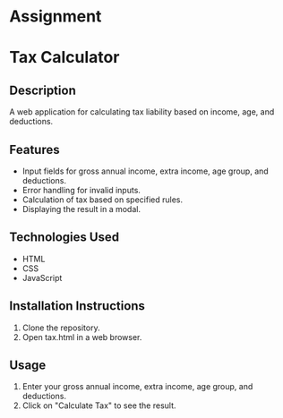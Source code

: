 # Assignment
# Tax Calculator

## Description
A web application for calculating tax liability based on income, age, and deductions.

## Features
- Input fields for gross annual income, extra income, age group, and deductions.
- Error handling for invalid inputs.
- Calculation of tax based on specified rules.
- Displaying the result in a modal.

## Technologies Used
- HTML
- CSS
- JavaScript

## Installation Instructions
1. Clone the repository.
2. Open tax.html in a web browser.

## Usage
1. Enter your gross annual income, extra income, age group, and deductions.
2. Click on "Calculate Tax" to see the result.
